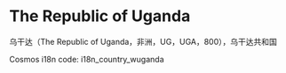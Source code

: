 # The Republic of Uganda

乌干达（The Republic of Uganda，非洲，UG，UGA，800），乌干达共和国

Cosmos i18n code: i18n_country_wuganda